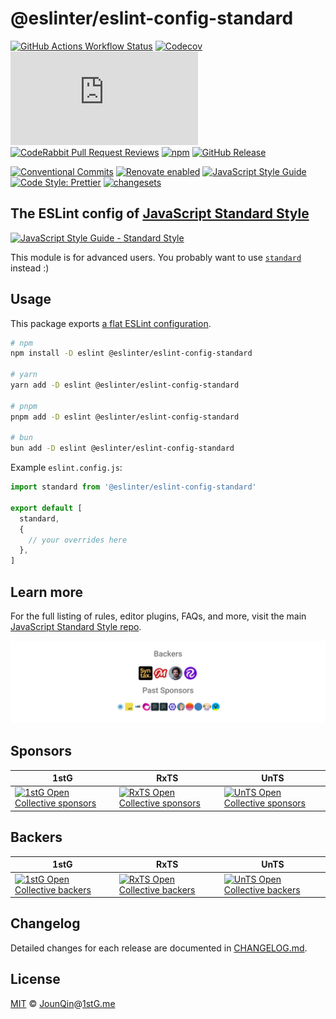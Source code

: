 # @eslinter/eslint-config-standard

[![GitHub Actions Workflow Status](https://img.shields.io/github/actions/workflow/status/eslinter/eslint-config-standard/ci.yml?branch=master)](https://github.com/eslinter/eslint-config-standard/actions/workflows/ci.yml?query=branch%3Amaster)
[![Codecov](https://img.shields.io/codecov/c/github/eslinter/eslint-config-standard.svg)](https://codecov.io/gh/eslinter/eslint-config-standard)
[![type-coverage](https://img.shields.io/badge/dynamic/json.svg?label=type-coverage&prefix=%E2%89%A5&suffix=%&query=$.typeCoverage.atLeast&uri=https%3A%2F%2Fraw.githubusercontent.com%2Feslinter%2Feslint-config-standard%2Fmaster%2Fpackage.json)](https://github.com/plantain-00/type-coverage)
[![CodeRabbit Pull Request Reviews](https://img.shields.io/coderabbit/prs/github/eslinter/eslint-config-standard)](https://coderabbit.ai)
[![npm](https://img.shields.io/npm/v/@eslinter/eslint-config-standard.svg)](https://www.npmjs.com/package/@eslinter/eslint-config-standard)
[![GitHub Release](https://img.shields.io/github/release/eslinter/eslint-config-standard)](https://github.com/eslinter/eslint-config-standard/releases)

[![Conventional Commits](https://img.shields.io/badge/conventional%20commits-1.0.0-yellow.svg)](https://conventionalcommits.org)
[![Renovate enabled](https://img.shields.io/badge/renovate-enabled-brightgreen.svg)](https://renovatebot.com)
[![JavaScript Style Guide](https://img.shields.io/badge/code_style-standard-brightgreen.svg)](https://standardjs.com)
[![Code Style: Prettier](https://img.shields.io/badge/code_style-prettier-ff69b4.svg)](https://github.com/prettier/prettier)
[![changesets](https://img.shields.io/badge/maintained%20with-changesets-176de3.svg)](https://github.com/changesets/changesets)

## The ESLint config of [JavaScript Standard Style][standardjs]

[![JavaScript Style Guide - Standard Style](https://cdn.rawgit.com/standard/standard/master/badge.svg)][standardjs]

This module is for advanced users. You probably want to use [`standard`][standardjs] instead :)

## Usage

This package exports [a flat ESLint configuration](https://eslint.org/docs/latest/use/configure/configuration-files-new).

```bash
# npm
npm install -D eslint @eslinter/eslint-config-standard

# yarn
yarn add -D eslint @eslinter/eslint-config-standard

# pnpm
pnpm add -D eslint @eslinter/eslint-config-standard

# bun
bun add -D eslint @eslinter/eslint-config-standard
```

Example `eslint.config.js`:

```js
import standard from '@eslinter/eslint-config-standard'

export default [
  standard,
  {
    // your overrides here
  },
]
```

## Learn more

For the full listing of rules, editor plugins, FAQs, and more, visit the main
[JavaScript Standard Style repo][standardjs].

[![Sponsors](https://raw.githubusercontent.com/1stG/static/master/sponsors.svg)](https://github.com/sponsors/JounQin)

## Sponsors

| 1stG                                                                                                                   | RxTS                                                                                                                   | UnTS                                                                                                                   |
| ---------------------------------------------------------------------------------------------------------------------- | ---------------------------------------------------------------------------------------------------------------------- | ---------------------------------------------------------------------------------------------------------------------- |
| [![1stG Open Collective sponsors](https://opencollective.com/1stG/organizations.svg)](https://opencollective.com/1stG) | [![RxTS Open Collective sponsors](https://opencollective.com/rxts/organizations.svg)](https://opencollective.com/rxts) | [![UnTS Open Collective sponsors](https://opencollective.com/unts/organizations.svg)](https://opencollective.com/unts) |

## Backers

| 1stG                                                                                                                | RxTS                                                                                                                | UnTS                                                                                                                |
| ------------------------------------------------------------------------------------------------------------------- | ------------------------------------------------------------------------------------------------------------------- | ------------------------------------------------------------------------------------------------------------------- |
| [![1stG Open Collective backers](https://opencollective.com/1stG/individuals.svg)](https://opencollective.com/1stG) | [![RxTS Open Collective backers](https://opencollective.com/rxts/individuals.svg)](https://opencollective.com/rxts) | [![UnTS Open Collective backers](https://opencollective.com/unts/individuals.svg)](https://opencollective.com/unts) |

## Changelog

Detailed changes for each release are documented in [CHANGELOG.md](./CHANGELOG.md).

## License

[MIT][] © [JounQin][]@[1stG.me][]

[1stG.me]: https://www.1stG.me
[JounQin]: https://GitHub.com/JounQin
[MIT]: http://opensource.org/licenses/MIT
[standardjs]: http://standardjs.com
